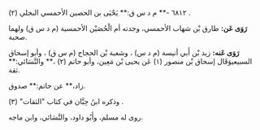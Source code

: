٦٨١٢ -** م د س ق:** يَحْيَى بن الحصين الأحمسي البجلي (٢) .

**رَوَى عَن:** طارق بْن شهاب الأحمسي، وجدته أم الْحُصَيْن الأحمسية (م د س ق) ولهما صحبة.

**رَوَى عَنه:** زيد بْن أَبي أنيسة (م د س) ، وشعبة بْن الحجاج (م س ق) ، وأبو إسحاق السبيعيوَقَال إسحاق بْن منصور (١) عَن يحيى بْن مَعِين، وأبو حاتم (٢) ،** والنَّسَائي:** ثقة.

زاد،** عن حاتم:** صدوق.

وذكره ابنُ حِبَّان في كتاب "الثقات" (٣) .

روى له مسلم، وأَبُو داود، والنَّسَائي، وابن ماجه.
